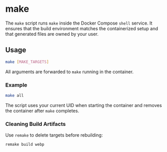 # make

The `make` script runs `make` inside the Docker Compose `shell` service. It ensures
that the build environment matches the containerized setup and that generated
files are owned by your user.

## Usage

```bash
make [MAKE_TARGETS]
```

All arguments are forwarded to `make` running in the container.

### Example

```bash
make all
```

The script uses your current UID when starting the container and removes the
container after `make` completes.

### Cleaning Build Artifacts

Use `remake` to delete targets before rebuilding:

```bash
remake build webp
```
